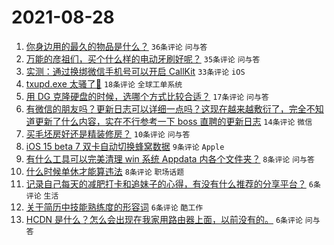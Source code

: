 # 2021-08-28

1. [你身边用的最久的物品是什么？](https://www.v2ex.com/t/798486) `36条评论` `问与答`
1. [万能的彦祖们，买个什么样的电动牙刷好呢？](https://www.v2ex.com/t/798459) `35条评论` `问与答`
1. [实测：通过换绑微信手机号可以开启 CallKit](https://www.v2ex.com/t/798484) `33条评论` `iOS`
1. [txupd.exe 太骚了🐶](https://www.v2ex.com/t/798463) `18条评论` `全球工单系统`
1. [用 DG 克隆硬盘的时候，选哪个方式比较合适？](https://www.v2ex.com/t/798471) `17条评论` `问与答`
1. [有微信的朋友吗？更新日志可以详细一点吗？这现在越来越敷衍了，完全不知道更新了什么内容，实在不行参考一下 boss 直聘的更新日志](https://www.v2ex.com/t/798485) `14条评论` `微信`
1. [买毛坯房好还是精装修房？](https://www.v2ex.com/t/798469) `10条评论` `问与答`
1. [iOS 15 beta 7 双卡自动切换蜂窝数据](https://www.v2ex.com/t/798470) `9条评论` `Apple`
1. [有什么工具可以完美清理 win 系统 Appdata 内各个文件夹？](https://www.v2ex.com/t/798475) `8条评论` `问与答`
1. [什么时候单休才能算违法](https://www.v2ex.com/t/798462) `8条评论` `职场话题`
1. [记录自己每天的减肥打卡和追妹子的心得，有没有什么推荐的分享平台？](https://www.v2ex.com/t/798491) `6条评论` `生活`
1. [关于简历中技能熟练度的形容词](https://www.v2ex.com/t/798476) `6条评论` `酷工作`
1. [HCDN 是什么？怎么会出现在我家用路由器上面，以前没有的。](https://www.v2ex.com/t/798460) `6条评论` `问与答`
